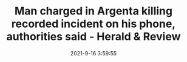 ---
"title": "Man charged in Argenta killing recorded incident on his phone, authorities said - Herald &amp; Review"
"date": "2021-9-16 3:59:55"
"feed_name": "GOOGLENEWSCONSTRUCTION"
"feed_website": "https://news.google.com/search?q=construction%2Bincident&hl=en-US&gl=US&ceid=US:en"
"feed_rss": "https://news.google.com/rss/search?q=construction%2Bincident&hl=en-US&gl=US&ceid=US:en"
"link": "https://herald-review.com/news/local/public_safety/man-charged-in-argenta-killing-recorded-incident-on-his-phone-authorities-said/article_2c940ab8-06de-5e1a-8d54-4dacc625b56d.html"
"file": "_posts/2021-1-1-e81a19961d66b8a3c0aafe65210bb1628650f8c0.md"
"accident": "1"
"drilling": "0"
---